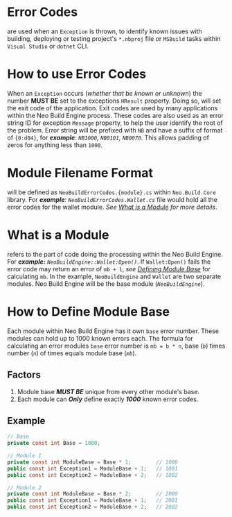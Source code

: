 # Error Codes
are used when an `Exception` is thrown, to identify known issues with
building, deploying or testing project's `*.nbproj` file or `MSBuild` tasks
within `Visual Studio` or `dotnet` CLI.

# How to use Error Codes
When an `Exception` occurs (_whether that be known or unknown_) the number
**MUST BE** set to the exceptions `HResult` property. Doing so, will set the
exit code of the application. Exit codes are used by many applications within
the Neo Build Engine process. These codes are also used as an error string ID
for exception `Message` property, to help the user identify the root of the
problem. Error string will be prefixed with `NB` and have a suffix of format
of `{0:d04}`, for _**example**: `NB1000`, `NB0101`, `NB0070`_. This allows
padding of zeros for anything less than `1000`.


# Module Filename Format
will be defined as `NeoBuildErrorCodes.{module}.cs` within `Neo.Build.Core`
library. For _**example**: `NeoBuildErrorCodes.Wallet.cs`_ file would hold
all the error codes for the wallet module. _See
[What is a Module](#what-is-a-module) for more details_.

# What is a Module
refers to the part of code doing the processing within the Neo Build
Engine. For _**example:** `NeoBuildEngine::Wallet:Open()`_. If `Wallet:Open()`
fails the error code may return an error of `mb + 1`, _see
[Defining Module Base](#how-to-define-module-base)_ for calculating `mb`. In
the example, `NeoBuildEngine` and `Wallet` are two separate modules. Neo
Build Engine will be the base module (_`NeoBuildEngine`_).

# How to Define Module Base
Each module within Neo Build Engine has it own `base` error number. These
modules can hold up to 1000 known errors each. The formula for calculating
an error modules `base` error number is `mb = b * n`, base (_`b`_) times
number (_`n`_) of times equals module base (_`mb`_).

## Factors
1. Module base _**MUST BE**_ unique from every other module's base.
2. Each module can _**Only**_ define exactly _**1000**_ known error codes.

## Example
```csharp
// Base
private const int Base = 1000;

// Module 1
private const int ModuleBase = Base * 1;        // 1000
public const int Exception1 = ModuleBase + 1;   // 1001
public const int Exception2 = ModuleBase + 2;   // 1002

// Module 2
private const int ModuleBase = Base * 2;        // 2000
public const int Exception1 = ModuleBase + 1;   // 2001
public const int Exception2 = ModuleBase + 2;   // 2002
```
